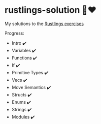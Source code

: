 <div class="oranda-hide">

# rustlings-solution 🦀❤️
My solutions to the [Rustlings exercises](https://github.com/rust-lang/rustlings)

Progress:
- Intro ✔️
- Variables ✔️
- Functions ✔️
- If ✔️
- Primitive Types ✔️
- Vecs ✔️
- Move Semantics ✔️
- Structs ✔️
- Enums ✔️
- Strings ✔️
- Modules ✔️
</div>

